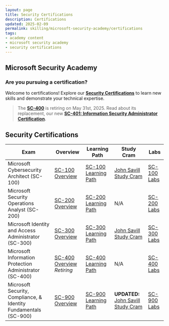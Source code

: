 ```yaml
---
layout: page
title: Security Certifications
description: Certifications
updated: 2025-02-09
permalink: skilling/microsoft-security-academy/certifications
tags:
- academy content
- microsoft security academy
- security certifications
---
```


## Microsoft Security Academy

### Are you pursuing a certification?
Welcome to certifications! Explore our **[Security Certifications](https://learn.microsoft.com/en-us/credentials/browse/?terms=security)** to learn new skills and demonstrate your technical expertise.

> The **[SC-400](https://learn.microsoft.com/en-us/certifications/exams/SC-400/)** is retiring on May 31st, 2025. Read about its replacement,  our new **[SC-401: Information Security Administrator Certification](https://techcommunity.microsoft.com/blog/microsoftlearnblog/validate-critical-information-security-skills-with-our-new-certification/3719269?utm_source=substack&utm_medium=email).**

## Security Certifications


| **Exam** | **Overview** | **Learning Path** | **Study Cram** | **Labs** |
|----------|---------------|-------------------|----------------|----------|
| Microsoft Cybersecurity Architect (SC-100) | [SC-100 Overview](https://learn.microsoft.com/en-us/certifications/exams/sc-100/) | [SC-100 Learning Path](https://learn.microsoft.com/en-us/certifications/exams/sc-100) | [John Savill Study Cram](https://www.youtube.com/watch?v=2Qu5gQjNQh4) | [SC-100 Labs](https://github.com/MicrosoftLearning/SC-100-Microsoft-Cybersecurity-Architect) |
| Microsoft Security Operations Analyst (SC-200) | [SC-200 Overview](https://learn.microsoft.com/en-us/certifications/exams/sc-200/) | [SC-200 Learning Path](https://learn.microsoft.com/en-us/credentials/certifications/security-operations-analyst/?practice-assessment-type=certification#certification-prepare-for-the-exam) | N/A | [SC-200 Labs](https://github.com/MicrosoftLearning/SC-200T00A-Microsoft-Security-Operations-Analyst) |
| Microsoft Identity and Access Administrator (SC-300) | [SC-300 Overview](https://learn.microsoft.com/en-us/certifications/exams/sc-300/) | [SC-300 Learning Path](https://learn.microsoft.com/en-us/credentials/certifications/identity-and-access-administrator/?practice-assessment-type=certification#certification-prepare-for-the-exam) | [John Savill Study Cram](https://www.youtube.com/watch?v=LGpgqRVG65g) | [SC-300 Labs](https://github.com/MicrosoftLearning/SC-300-Identity-and-Access-Administrator) |
| Microsoft Information Protection Administrator (SC-400) | [SC-400 Overview](https://learn.microsoft.com/en-us/certifications/exams/SC-400/) *Retiring* | [SC-400 Learning Path](https://learn.microsoft.com/en-us/credentials/certifications/information-protection-administrator/?practice-assessment-type=certification#certification-prepare-for-the-exam) | N/A | [SC-400 Labs](https://github.com/MicrosoftLearning/SC-400T00A-Microsoft-Information-Protection-Administrator) |
| Microsoft Security, Compliance, & Identity Fundamentals (SC-900) | [SC-900 Overview](https://learn.microsoft.com/en-us/certifications/exams/SC-900/) | [SC-900 Learning Path](https://learn.microsoft.com/en-us/credentials/certifications/security-compliance-and-identity-fundamentals/?practice-assessment-type=certification#certification-prepare-for-the-exam) | **UPDATED:** [John Savill Study Cram](https://youtu.be/-FJqb60wPSY?si=nnBIPnGTa9PaN35W) | [SC-900 Labs](https://github.com/MicrosoftLearning/SC-900-Microsoft-Security-Compliance-and-Identity-Fundamentals) |